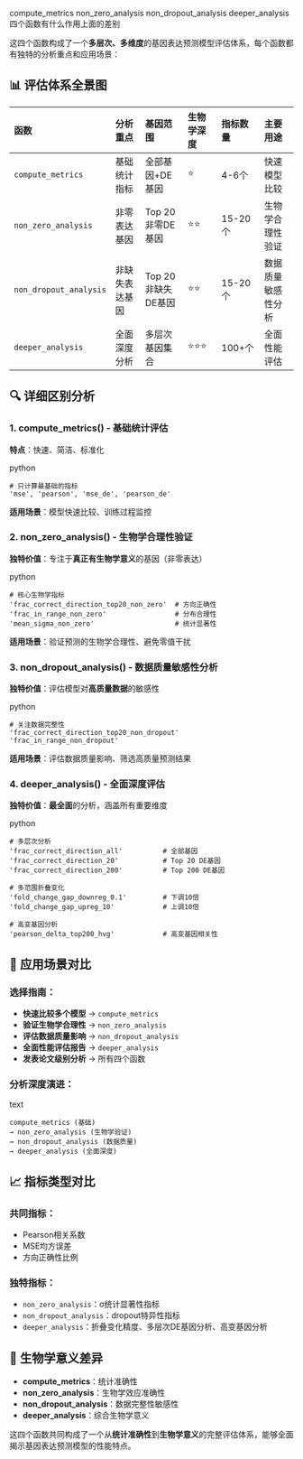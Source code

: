compute_metrics  non_zero_analysis  non_dropout_analysis  deeper_analysis 四个函数有什么作用上面的差别

这四个函数构成了一个**多层次、多维度**的基因表达预测模型评估体系，每个函数都有独特的分析重点和应用场景：

## 📊 评估体系全景图

| 函数                   | 分析重点       | 基因范围            | 生物学深度 | 指标数量 | 主要用途           |
| :--------------------- | :------------- | :------------------ | :--------- | :------- | :----------------- |
| `compute_metrics`      | 基础统计指标   | 全部基因+DE基因     | ⭐          | 4-6个    | 快速模型比较       |
| `non_zero_analysis`    | 非零表达基因   | Top 20 非零DE基因   | ⭐⭐         | 15-20个  | 生物学合理性验证   |
| `non_dropout_analysis` | 非缺失表达基因 | Top 20 非缺失DE基因 | ⭐⭐         | 15-20个  | 数据质量敏感性分析 |
| `deeper_analysis`      | 全面深度分析   | 多层次基因集合      | ⭐⭐⭐        | 100+个   | 全面性能评估       |

## 🔍 详细区别分析

### 1. **compute_metrics()** - 基础统计评估

**特点**：快速、简洁、标准化

python

```
# 只计算最基础的指标
'mse', 'pearson', 'mse_de', 'pearson_de'
```



**适用场景**：模型快速比较、训练过程监控

### 2. **non_zero_analysis()** - 生物学合理性验证

**独特价值**：专注于**真正有生物学意义**的基因（非零表达）

python

```
# 核心生物学指标
'frac_correct_direction_top20_non_zero'  # 方向正确性
'frac_in_range_non_zero'                 # 分布合理性
'mean_sigma_non_zero'                    # 统计显著性
```



**适用场景**：验证预测的生物学合理性、避免零值干扰

### 3. **non_dropout_analysis()** - 数据质量敏感性分析

**独特价值**：评估模型对**高质量数据**的敏感性

python

```
# 关注数据完整性
'frac_correct_direction_top20_non_dropout'
'frac_in_range_non_dropout'
```



**适用场景**：评估数据质量影响、筛选高质量预测结果

### 4. **deeper_analysis()** - 全面深度评估

**独特价值**：**最全面**的分析，涵盖所有重要维度

python

```
# 多层次分析
'frac_correct_direction_all'          # 全部基因
'frac_correct_direction_20'           # Top 20 DE基因
'frac_correct_direction_200'          # Top 200 DE基因

# 多范围折叠变化
'fold_change_gap_downreg_0.1'         # 下调10倍
'fold_change_gap_upreg_10'            # 上调10倍

# 高变基因分析
'pearson_delta_top200_hvg'            # 高变基因相关性
```



## 🎯 应用场景对比

### 选择指南：

- **快速比较多个模型** → `compute_metrics`
- **验证生物学合理性** → `non_zero_analysis`
- **评估数据质量影响** → `non_dropout_analysis`
- **全面性能评估报告** → `deeper_analysis`
- **发表论文级别分析** → 所有四个函数

### 分析深度演进：

text

```
compute_metrics (基础) 
→ non_zero_analysis (生物学验证)  
→ non_dropout_analysis (数据质量)
→ deeper_analysis (全面深度)
```



## 📈 指标类型对比

### 共同指标：

- Pearson相关系数
- MSE均方误差
- 方向正确性比例

### 独特指标：

- `non_zero_analysis`：σ统计显著性指标
- `non_dropout_analysis`：dropout特异性指标
- `deeper_analysis`：折叠变化精度、多层次DE基因分析、高变基因分析

## 🔬 生物学意义差异

- **compute_metrics**：统计准确性
- **non_zero_analysis**：生物学效应准确性
- **non_dropout_analysis**：数据完整性敏感性
- **deeper_analysis**：综合生物学意义

这四个函数共同构成了一个从**统计准确性**到**生物学意义**的完整评估体系，能够全面揭示基因表达预测模型的性能特点。

